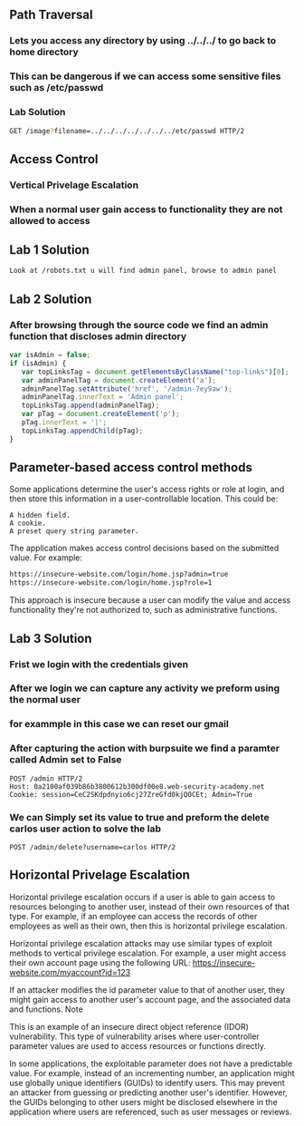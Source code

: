## Path Traversal
### Lets you access any directory by using ../../../ to go back to home directory
### This can be dangerous if we can access some sensitive files such as /etc/passwd

### Lab Solution
```bash
GET /image?filename=../../../../../../../etc/passwd HTTP/2
```

## Access Control
### Vertical Privelage Escalation
### When a normal user gain access to functionality they are not allowed to access

## Lab 1 Solution
```bash
Look at /robots.txt u will find admin panel, browse to admin panel
```

## Lab 2 Solution
### After browsing through the source code we find an admin function that discloses admin directory
```javascript
var isAdmin = false;
if (isAdmin) {
   var topLinksTag = document.getElementsByClassName("top-links")[0];
   var adminPanelTag = document.createElement('a');
   adminPanelTag.setAttribute('href', '/admin-7ey9aw');
   adminPanelTag.innerText = 'Admin panel';
   topLinksTag.append(adminPanelTag);
   var pTag = document.createElement('p');
   pTag.innerText = '|';
   topLinksTag.appendChild(pTag);
}
```
## Parameter-based access control methods
 Some applications determine the user's access rights or role at login, and then store this information in a user-controllable location. This could be:

    A hidden field.
    A cookie.
    A preset query string parameter.

The application makes access control decisions based on the submitted value. For example:
```bash
https://insecure-website.com/login/home.jsp?admin=true
https://insecure-website.com/login/home.jsp?role=1
```
This approach is insecure because a user can modify the value and access functionality they're not authorized to, such as administrative functions. 

## Lab 3 Solution
### Frist we login with the credentials given
### After we login we can capture any activity we preform using the normal user
### for exammple in this case we can reset our gmail
### After capturing the action with burpsuite we find a paramter called Admin set to False
```
POST /admin HTTP/2
Host: 0a2100af039b86b3800612b300df00e8.web-security-academy.net
Cookie: session=CeC2SKdpdnyio6cj27ZreGfd0kjQOCEt; Admin=True
```
### We can Simply set its value to true and preform the delete carlos user action to solve the lab
```
POST /admin/delete?username=carlos HTTP/2
```
## Horizontal Privelage Escalation
 Horizontal privilege escalation occurs if a user is able to gain access to resources belonging to another user, instead of their own resources of that type. For example, if an employee can access the records of other employees as well as their own, then this is horizontal privilege escalation.

Horizontal privilege escalation attacks may use similar types of exploit methods to vertical privilege escalation. For example, a user might access their own account page using the following URL:
https://insecure-website.com/myaccount?id=123

If an attacker modifies the id parameter value to that of another user, they might gain access to another user's account page, and the associated data and functions.
Note

This is an example of an insecure direct object reference (IDOR) vulnerability. This type of vulnerability arises where user-controller parameter values are used to access resources or functions directly.

In some applications, the exploitable parameter does not have a predictable value. For example, instead of an incrementing number, an application might use globally unique identifiers (GUIDs) to identify users. This may prevent an attacker from guessing or predicting another user's identifier. However, the GUIDs belonging to other users might be disclosed elsewhere in the application where users are referenced, such as user messages or reviews. 


